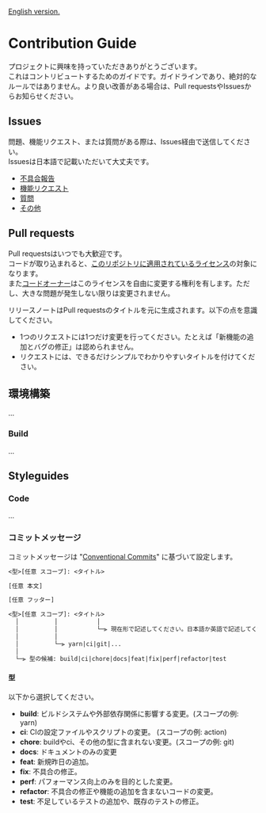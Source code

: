 [English version.](./CONTRIBUTING.md)

# Contribution Guide


プロジェクトに興味を持っていただきありがとうございます。  
これはコントリビュートするためのガイドです。ガイドラインであり、絶対的なルールではありません。より良い改善がある場合は、Pull requestsやIssuesからお知らせください。

## Issues

問題、機能リクエスト、または質問がある際は、Issues経由で送信してください。  
Issuesは日本語で記載いただいて大丈夫です。

- [不具合報告](./../../issues/new?template=bug-report.md)
- [機能リクエスト](./../../issues/new?template=feature_request.md)
- [質問](./../../issues/new?template=question.md)
- [その他](./../../issues/new)

## Pull requests

Pull requestsはいつでも大歓迎です。  
コードが取り込まれると、[このリポジトリに適用されているライセンス](./LICENSE)の対象になります。  
また[コードオーナー](./CODEOWNERS)はこのライセンスを自由に変更する権利を有します。ただし、大きな問題が発生しない限りは変更されません。

リリースノートはPull requestsのタイトルを元に生成されます。以下の点を意識してください。

- 1つのリクエストには1つだけ変更を行ってください。たとえば「新機能の追加とバグの修正」は認められません。
- リクエストには、できるだけシンプルでわかりやすいタイトルを付けてください。

## 環境構築

...

### Build

...

## Styleguides

### Code

...

### コミットメッセージ

コミットメッセージは "[Conventional Commits](https://www.conventionalcommits.org)" に基づいて設定します。

```txt
<型>[任意 スコープ]: <タイトル>

[任意 本文]

[任意 フッター]
```

```txt
<型>[任意 スコープ]: <タイトル>
  │          │           │
  │          │           └─⫸ 現在形で記述してください。日本語か英語で記述してください。
  │          │
  │          └─⫸ yarn|ci|git|...
  │
  └─⫸ 型の候補: build|ci|chore|docs|feat|fix|perf|refactor|test
```

#### 型

以下から選択してください。

- **build**: ビルドシステムや外部依存関係に影響する変更。(スコープの例: yarn)
- **ci**: CIの設定ファイルやスクリプトの変更。 (スコープの例: action)
- **chore**: buildやci、その他の型に含まれない変更。(スコープの例: git)
- **docs**: ドキュメントのみの変更
- **feat**: 新規昨日の追加。
- **fix**: 不具合の修正。
- **perf**: パフォーマンス向上のみを目的とした変更。
- **refactor**: 不具合の修正や機能の追加を含まないコードの変更。
- **test**: 不足しているテストの追加や、既存のテストの修正。
